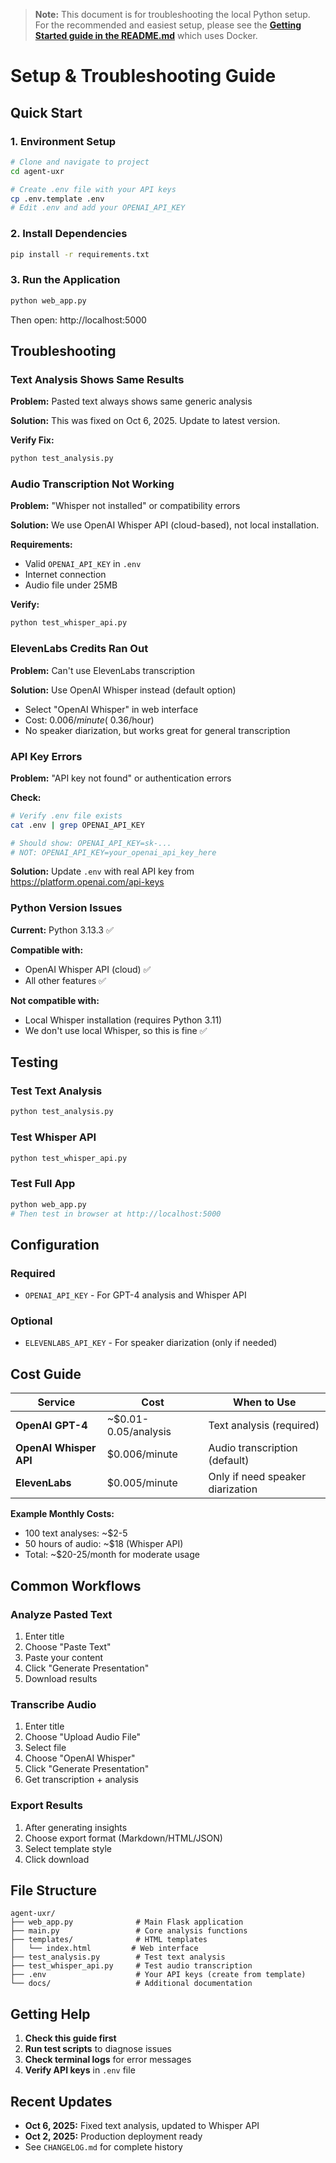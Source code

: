 > **Note:** This document is for troubleshooting the local Python setup. For the recommended and easiest setup, please see the **[Getting Started guide in the README.md](README.md)** which uses Docker.

# Setup & Troubleshooting Guide

## Quick Start

### 1. Environment Setup

```bash
# Clone and navigate to project
cd agent-uxr

# Create .env file with your API keys
cp .env.template .env
# Edit .env and add your OPENAI_API_KEY
```

### 2. Install Dependencies

```bash
pip install -r requirements.txt
```

### 3. Run the Application

```bash
python web_app.py
```

Then open: http://localhost:5000

## Troubleshooting

### Text Analysis Shows Same Results

**Problem:** Pasted text always shows same generic analysis

**Solution:** This was fixed on Oct 6, 2025. Update to latest version.

**Verify Fix:**
```bash
python test_analysis.py
```

### Audio Transcription Not Working

**Problem:** "Whisper not installed" or compatibility errors

**Solution:** We use OpenAI Whisper API (cloud-based), not local installation.

**Requirements:**
- Valid `OPENAI_API_KEY` in `.env`
- Internet connection
- Audio file under 25MB

**Verify:**
```bash
python test_whisper_api.py
```

### ElevenLabs Credits Ran Out

**Problem:** Can't use ElevenLabs transcription

**Solution:** Use OpenAI Whisper instead (default option)
- Select "OpenAI Whisper" in web interface
- Cost: $0.006/minute (~$0.36/hour)
- No speaker diarization, but works great for general transcription

### API Key Errors

**Problem:** "API key not found" or authentication errors

**Check:**
```bash
# Verify .env file exists
cat .env | grep OPENAI_API_KEY

# Should show: OPENAI_API_KEY=sk-...
# NOT: OPENAI_API_KEY=your_openai_api_key_here
```

**Solution:** Update `.env` with real API key from https://platform.openai.com/api-keys

### Python Version Issues

**Current:** Python 3.13.3 ✅

**Compatible with:**
- OpenAI Whisper API (cloud) ✅
- All other features ✅

**Not compatible with:**
- Local Whisper installation (requires Python 3.11)
- We don't use local Whisper, so this is fine ✅

## Testing

### Test Text Analysis
```bash
python test_analysis.py
```

### Test Whisper API
```bash
python test_whisper_api.py
```

### Test Full App
```bash
python web_app.py
# Then test in browser at http://localhost:5000
```

## Configuration

### Required
- `OPENAI_API_KEY` - For GPT-4 analysis and Whisper API

### Optional
- `ELEVENLABS_API_KEY` - For speaker diarization (only if needed)

## Cost Guide

| Service | Cost | When to Use |
|---------|------|-------------|
| **OpenAI GPT-4** | ~$0.01-0.05/analysis | Text analysis (required) |
| **OpenAI Whisper API** | $0.006/minute | Audio transcription (default) |
| **ElevenLabs** | $0.005/minute | Only if need speaker diarization |

**Example Monthly Costs:**
- 100 text analyses: ~$2-5
- 50 hours of audio: ~$18 (Whisper API)
- Total: ~$20-25/month for moderate usage

## Common Workflows

### Analyze Pasted Text
1. Enter title
2. Choose "Paste Text"
3. Paste your content
4. Click "Generate Presentation"
5. Download results

### Transcribe Audio
1. Enter title
2. Choose "Upload Audio File"
3. Select file
4. Choose "OpenAI Whisper"
5. Click "Generate Presentation"
6. Get transcription + analysis

### Export Results
1. After generating insights
2. Choose export format (Markdown/HTML/JSON)
3. Select template style
4. Click download

## File Structure

```
agent-uxr/
├── web_app.py              # Main Flask application
├── main.py                 # Core analysis functions
├── templates/              # HTML templates
│   └── index.html         # Web interface
├── test_analysis.py        # Test text analysis
├── test_whisper_api.py     # Test audio transcription
├── .env                    # Your API keys (create from template)
└── docs/                   # Additional documentation
```

## Getting Help

1. **Check this guide first**
2. **Run test scripts** to diagnose issues
3. **Check terminal logs** for error messages
4. **Verify API keys** in `.env` file

## Recent Updates

- **Oct 6, 2025:** Fixed text analysis, updated to Whisper API
- **Oct 2, 2025:** Production deployment ready
- See `CHANGELOG.md` for complete history
